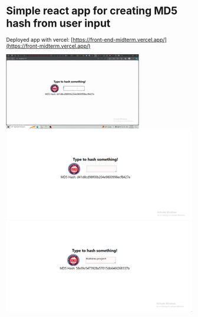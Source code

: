 # Simple react app for creating MD5 hash from user input

Deployed app with vercel:
[https://front-end-midterm.vercel.app/](https://front-midterm.vercel.app/)

![gif](https://github.com/Zyzz294/front-midterm/blob/main/frontgif.gif?raw=true)
<br>
![image1](https://raw.githubusercontent.com/Zyzz294/front-midterm/main/midterm1.png)
<br>
![image2](https://raw.githubusercontent.com/Zyzz294/front-midterm/main/midterm2.png)

